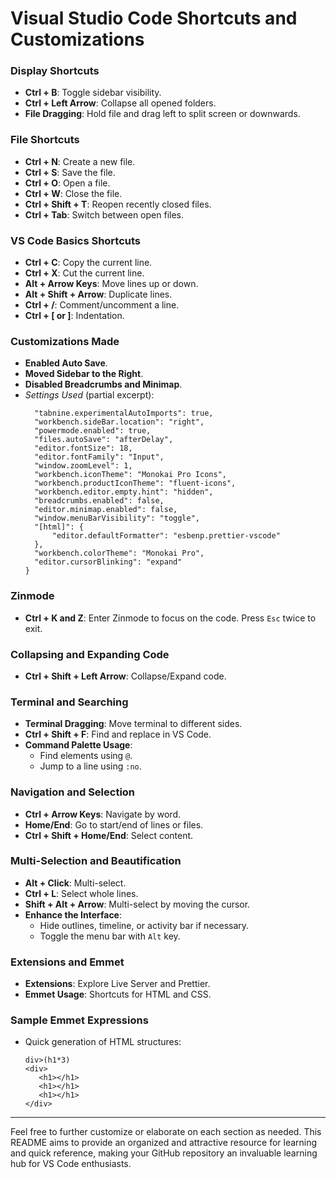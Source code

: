 # Visual Studio Code Shortcuts and Customizations


### Display Shortcuts
- **Ctrl + B**: Toggle sidebar visibility.
- **Ctrl + Left Arrow**: Collapse all opened folders.
- **File Dragging**: Hold file and drag left to split screen or downwards.

### File Shortcuts
- **Ctrl + N**: Create a new file.
- **Ctrl + S**: Save the file.
- **Ctrl + O**: Open a file.
- **Ctrl + W**: Close the file.
- **Ctrl + Shift + T**: Reopen recently closed files.
- **Ctrl + Tab**: Switch between open files.

### VS Code Basics Shortcuts
- **Ctrl + C**: Copy the current line.
- **Ctrl + X**: Cut the current line.
- **Alt + Arrow Keys**: Move lines up or down.
- **Alt + Shift + Arrow**: Duplicate lines.
- **Ctrl + /**: Comment/uncomment a line.
- **Ctrl + [ or ]**: Indentation.

### Customizations Made
- **Enabled Auto Save**.
- **Moved Sidebar to the Right**.
- **Disabled Breadcrumbs and Minimap**.
- *Settings Used* (partial excerpt):
  ```{
    "tabnine.experimentalAutoImports": true,
    "workbench.sideBar.location": "right",
    "powermode.enabled": true,
    "files.autoSave": "afterDelay",
    "editor.fontSize": 18,
    "editor.fontFamily": "Input",
    "window.zoomLevel": 1,
    "workbench.iconTheme": "Monokai Pro Icons",
    "workbench.productIconTheme": "fluent-icons",
    "workbench.editor.empty.hint": "hidden",
    "breadcrumbs.enabled": false,
    "editor.minimap.enabled": false,
    "window.menuBarVisibility": "toggle",
    "[html]": {
        "editor.defaultFormatter": "esbenp.prettier-vscode"
    },
    "workbench.colorTheme": "Monokai Pro",
    "editor.cursorBlinking": "expand"
  }
  ```

### Zinmode
- **Ctrl + K and Z**: Enter Zinmode to focus on the code. Press `Esc` twice to exit.

### Collapsing and Expanding Code
- **Ctrl + Shift + Left Arrow**: Collapse/Expand code.

### Terminal and Searching
- **Terminal Dragging**: Move terminal to different sides.
- **Ctrl + Shift + F**: Find and replace in VS Code.
- **Command Palette Usage**:
  - Find elements using `@`.
  - Jump to a line using `:no`.

### Navigation and Selection
- **Ctrl + Arrow Keys**: Navigate by word.
- **Home/End**: Go to start/end of lines or files.
- **Ctrl + Shift + Home/End**: Select content.

### Multi-Selection and Beautification
- **Alt + Click**: Multi-select.
- **Ctrl + L**: Select whole lines.
- **Shift + Alt + Arrow**: Multi-select by moving the cursor.
- **Enhance the Interface**:
  - Hide outlines, timeline, or activity bar if necessary.
  - Toggle the menu bar with `Alt` key.

### Extensions and Emmet
- **Extensions**: Explore Live Server and Prettier.
- **Emmet Usage**: Shortcuts for HTML and CSS.

### Sample Emmet Expressions
- Quick generation of HTML structures:
  ```
  div>(h1*3)
  <div>
     <h1></h1>
     <h1></h1>
     <h1></h1>
  </div>
  ```

---

Feel free to further customize or elaborate on each section as needed. This README aims to provide an organized and attractive resource for learning and quick reference, making your GitHub repository an invaluable learning hub for VS Code enthusiasts.
